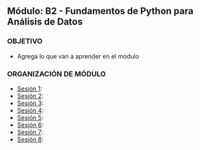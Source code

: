  
## Módulo: B2 - Fundamentos de Python para Análisis de Datos

### OBJETIVO 
 - Agrega lo que van a aprender en el modulo
 

### ORGANIZACIÓN DE MÓDULO 
 - [Sesión 1](): 
 - [Sesión 2](): 
 - [Sesión 3](): 
 - [Sesión 4](): 
 - [Sesión 5](): 
 - [Sesión 6](): 
 - [Sesión 7](): 
 - [Sesión 8]():


